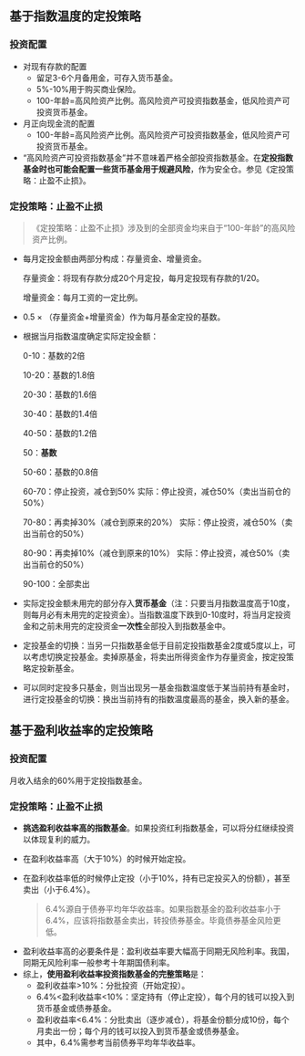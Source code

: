 ## 基于指数温度的定投策略

### 投资配置

- 对现有存款的配置
  - 留足3-6个月备用金，可存入货币基金。
  - 5%-10%用于购买商业保险。
  - 100-年龄=高风险资产比例。高风险资产可投资指数基金，低风险资产可投资货币基金。
- 月正向现金流的配置
  - 100-年龄=高风险资产比例。高风险资产可投资指数基金，低风险资产可投资货币基金。
- “高风险资产可投资指数基金”并不意味着严格全部投资指数基金。在**定投指数基金时也可能会配置一些货币基金用于规避风险**，作为安全仓。参见《定投策略：止盈不止损》。

### 定投策略：止盈不止损

> 《定投策略：止盈不止损》涉及到的全部资金均来自于“100-年龄”的高风险资产比例。

- 每月定投金额由两部分构成：存量资金、增量资金。

  存量资金：将现有存款分成20个月定投，每月定投现有存款的1/20。

  增量资金：每月工资的一定比例。

- 0.5 × （存量资金+增量资金）作为每月基金定投的基数。

- 根据当月指数温度确定实际定投金额：

  0-10：基数的2倍

  10-20：基数的1.8倍

  20-30：基数的1.6倍

  30-40：基数的1.4倍

  40-50：基数的1.2倍

  50：**基数**

  50-60：基数的0.8倍

  60-70：停止投资，减仓到50%									实际：停止投资，减仓50%（卖出当前仓的50%）

  70-80：再卖掉30%（减仓到原来的20%）				实际：停止投资，减仓50%（卖出当前仓的50%）

  80-90：再卖掉10%（减仓到原来的10%）				实际：停止投资，减仓50%（卖出当前仓的50%）

  90-100：全部卖出

- 实际定投金额未用完的部分存入**货币基金**（注：只要当月指数温度高于10度，则每月必有未用完的定投资金）。当指数温度下跌到0-10度时，将当月定投资金和之前未用完的定投资金**一次性**全部投入到指数基金中。

- 定投基金的切换：当另一只指数基金低于目前定投指数基金2度或5度以上，可以考虑切换定投基金。卖掉原基金，将卖出所得资金作为存量资金，按定投策略定投新基金。

- 可以同时定投多只基金，则当出现另一基金指数温度低于某当前持有基金时，进行定投基金的切换：换出当前持有的指数温度最高的基金，换入新的基金。

## 基于盈利收益率的定投策略

### 投资配置

月收入结余的60%用于定投指数基金。

### 定投策略：止盈不止损

* **挑选盈利收益率高的指数基金**。如果投资红利指数基金，可以将分红继续投资以体现复利的威力。

* 在盈利收益率高（大于10%）的时候开始定投。

* 在盈利收益率低的时候停止定投（小于10%，持有已定投买入的份额），甚至卖出（小于6.4%）。

  > 6.4%源自于债券平均年华收益率。如果指数基金的盈利收益率小于6.4%，应该将指数基金卖出，转投债券基金。毕竟债券基金风险更低。

- 盈利收益率高的必要条件是：盈利收益率要大幅高于同期无风险利率。我国，同期无风险利率一般参考十年期国债利率。
- 综上，**使用盈利收益率投资指数基金的完整策略**是：
  - 盈利收益率>10%：分批投资（开始定投）。
  - 6.4%<盈利收益率<10%：坚定持有（停止定投），每个月的钱可以投入到货币基金或债券基金。
  - 盈利收益率<6.4%：分批卖出（逐步减仓），将基金份额分成10份，每个月卖出一份；每个月的钱可以投入到货币基金或债券基金。
  - 其中，6.4%需参考当前债券平均年华收益率。